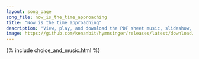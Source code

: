 ```yaml
---
layout: song_page
song_file: now_is_the_time_approaching
title: "Now is the time approaching"
description: "View, play, and download the PDF sheet music, slideshow, and audio. Lyrics: Now is the time approaching, by prophets long foretold, when all shall dwell together, secure and manifold. Let war be learned no longer, let strife a... english secular 4part"
image: https://github.com/kenanbit/hymnsinger/releases/latest/download/now_is_the_time_approaching-trad.png
---
```


{% include choice_and_music.html %}